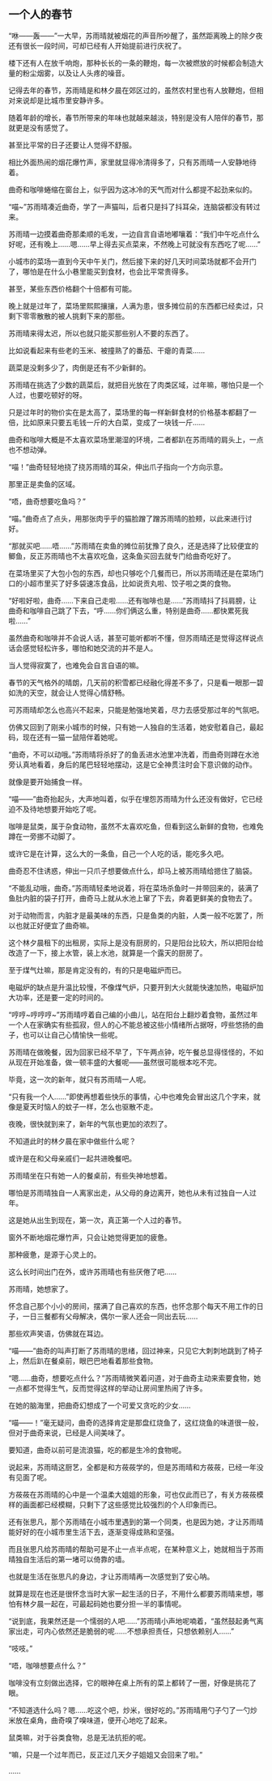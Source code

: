 ## 一个人的春节

“咻——轰——”一大早，苏雨晴就被烟花的声音所吵醒了，虽然距离晚上的除夕夜还有很长一段时间，可却已经有人开始提前进行庆祝了。

楼下还有人在放千响炮，那种长长的一条的鞭炮，每一次被燃放的时候都会制造大量的粉尘烟雾，以及让人头疼的噪音。

记得去年的春节，苏雨晴是和林夕晨在郊区过的，虽然农村里也有人放鞭炮，但相对来说却是比城市里安静许多。

随着年龄的增长，春节所带来的年味也就越来越淡，特别是没有人陪伴的春节，那就更是没有感觉了。

甚至比平常的日子还要让人觉得不舒服。

相比外面热闹的烟花爆竹声，家里就显得冷清得多了，只有苏雨晴一人安静地待着。

曲奇和咖啡蜷缩在窗台上，似乎因为这冰冷的天气而对什么都提不起劲来似的。

“喵~”苏雨晴凑近曲奇，学了一声猫叫，后者只是抖了抖耳朵，连脑袋都没有转过来。

苏雨晴一边摸着曲奇那柔顺的毛发，一边自言自语地嘟嚷着：“我们中午吃点什么好呢，还有晚上……嗯……早上得去买点菜来，不然晚上可就没有东西吃了呢……”

小城市的菜场一直到今天中午关门，然后接下来的好几天时间菜场就都不会开门了，哪怕是在什么小巷里能买到食材，也会比平常贵得多。

甚至，某些东西价格翻个十倍都有可能。

晚上就是过年了，菜场里熙熙攘攘，人满为患，很多摊位前的东西都已经卖过，只剩下零零散散的被人挑剩下来的那些。

苏雨晴来得太迟，所以也就只能买那些别人不要的东西了。

比如说看起来有些老的玉米、被撞熟了的番茄、干瘪的青菜……

蔬菜是没剩多少了，肉倒是还有不少新鲜的。

苏雨晴在挑选了少数的蔬菜后，就把目光放在了肉类区域，过年嘛，哪怕只是一个人过，也要吃顿好的呀。

只是过年时的物价实在是太高了，菜场里的每一样新鲜食材的价格基本都翻了一倍，比如原来只要五毛钱一斤的大白菜，变成了一块钱一斤……

曲奇和咖啡大概是不太喜欢菜场里潮湿的环境，二者都趴在苏雨晴的肩头上，一点也不想动弹。

“喵！”曲奇轻轻地挠了挠苏雨晴的耳朵，伸出爪子指向一个方向示意。

那里正是卖鱼的区域。

“唔，曲奇想要吃鱼吗？”

“喵。”曲奇点了点头，用那张肉乎乎的猫脸蹭了蹭苏雨晴的脸颊，以此来进行讨好。

“那就买吧……唔……”苏雨晴在卖鱼的摊位前犹豫了良久，还是选择了比较便宜的鲫鱼，反正苏雨晴也不太喜欢吃鱼，这条鱼买回去就专门给曲奇吃好了。

在菜场里买了大包小包的东西，却也只够吃个几餐而已，所以苏雨晴还是在菜场门口的小超市里买了好多袋速冻食品，比如说贡丸啦、饺子啦之类的食物。

“好啦好啦，曲奇……下来自己走啦……还有咖啡也是……”苏雨晴抖了抖肩膀，让曲奇和咖啡自己跳了下去，“呼……你们俩这么重，特别是曲奇……都快累死我啦……”

虽然曲奇和咖啡并不会说人话，甚至可能听都听不懂，但苏雨晴还是觉得这样说点话会感觉轻松许多，哪怕和她交流的并不是人。

当人觉得寂寞了，也难免会自言自语的嘛。

春节的天气格外的晴朗，几天前的积雪都已经融化得差不多了，只是看一眼那一碧如洗的天空，就会让人觉得心情舒畅。

可苏雨晴却怎么也高兴不起来，只能是勉强地笑着，尽力去感受那过年的气氛吧。

仿佛又回到了刚来小城市的时候，只有她一人独自的生活着，她安慰着自己，最起码，现在还有一猫一鼠陪伴着她呢。

“曲奇，不可以动哦。”苏雨晴将杀好了的鱼丢进水池里冲洗着，而曲奇则蹲在水池旁认真地看着，身后的尾巴轻轻地摆动，这是它全神贯注时会下意识做的动作。

就像是要开始捕食一样。

“喵——”曲奇抬起头，大声地叫着，似乎在埋怨苏雨晴为什么还没有做好，它已经迫不及待地想要开始吃了呢。

咖啡是鼠类，属于杂食动物，虽然不太喜欢吃鱼，但看到这么新鲜的食物，也难免蹲在一旁挪不动脚了。

或许它是在计算，这么大的一条鱼，自己一个人吃的话，能吃多久吧。

曲奇忍不住诱惑，伸出一只爪子想要做点什么，却马上被苏雨晴给摁住了脑袋。

“不能乱动哦，曲奇。”苏雨晴轻柔地说着，将在菜场杀鱼时一并带回来的，装满了鱼肚内脏的袋子打开，曲奇马上就从水池上窜了下去，奔着更鲜美的食物去了。

对于动物而言，内脏才是最美味的东西，只是鱼类的内脏，人类一般不吃罢了，所以也就正好便宜了曲奇嘛。

这个林夕晨租下的出租房，实际上是没有厨房的，只是阳台比较大，所以把阳台给改造了一下，接上水管，装上水池，就算是一个露天的厨房了。

至于煤气灶嘛，那是肯定没有的，有的只是电磁炉而已。

电磁炉的缺点是升温比较慢，不像煤气炉，只要开到大火就能快速加热，电磁炉加大功率，还是要一定的时间的。

“哼哼~哼哼哼~”苏雨晴哼着自己编的小曲儿，站在阳台上翻炒着食物，虽然过年一个人在家确实有些孤寂，但人的心不能总被这些小情绪所占据呀，哼些悠扬的曲子，也可以让自己心情愉快一些呢。

苏雨晴在做晚餐，因为回家已经不早了，下午两点钟，吃午餐总显得怪怪的，不如从现在开始准备，做一顿丰盛的大餐呢——虽然很可能根本吃不完。

毕竟，这一次的新年，就只有苏雨晴一人呢。

“只有我一个人……”即使再想着些快乐的事情，心中也难免会冒出这几个字来，就像是夏天时恼人的蚊子一样，怎么也驱散不走。

夜晚，很快就到来了，新年的气氛也更加的浓烈了。

不知道此时的林夕晨在家中做些什么呢？

或许是在和父母亲戚们一起共进晚餐吧。

苏雨晴坐在只有她一人的餐桌前，有些失神地想着。

哪怕是苏雨晴独自一人离家出走，从父母的身边离开，她也从未有过独自一人过年。

这是她从出生到现在，第一次，真正第一个人过的春节。

窗外不断地烟花爆竹声，只会让她觉得更加的疲惫。

那种疲惫，是源于心灵上的。

这么长时间出门在外，或许苏雨晴也有些厌倦了吧……

苏雨晴，她想家了。

怀念自己那个小小的房间，摆满了自己喜欢的东西，也怀念那个每天不用工作的日子，一日三餐都有父母解决，偶尔一家人还会一同出去玩……

那些欢声笑语，仿佛就在耳边。

“喵——”曲奇的叫声打断了苏雨晴的思绪，回过神来，只见它大刺刺地跳到了椅子上，然后趴在餐桌前，眼巴巴地看着那些食物。

“嗯……曲奇，想要吃点什么？”苏雨晴微笑着问道，对于曲奇主动来索要食物，她一点都不觉得生气，反而觉得这样的举动让房间里热闹了许多。

在她的脑海里，把曲奇幻想成了一个可爱又贪吃的少女……

“喵——！”毫无疑问，曲奇的选择肯定是那盘红烧鱼了，这红烧鱼的味道很一般，但对于曲奇来说，已经是人间美味了。

要知道，曲奇以前可是流浪猫，吃的都是生冷的食物呢。

说起来，苏雨晴这厨艺，全都是和方莜莜学的，但是苏雨晴和方莜莜，已经一年没有见面了呢。

方莜莜在苏雨晴的心中是一个温柔大姐姐的形象，可也仅此而已了，有关方莜莜模样的画面都已经模糊，只剩下了这些感觉比较强烈的个人印象而已。

还有张思凡，那个苏雨晴在小城市里遇到的第一个同类，也是因为她，才让苏雨晴能好好的在小城市里生活下去，逐渐变得成熟和坚强。

而且张思凡给苏雨晴的帮助可是不止一点半点呢，在某种意义上，她就相当于苏雨晴独自生活后的第一堵可以倚靠的墙。

也就是生活在张思凡的身边，才让苏雨晴再一次感觉到了安心呐。

就算是现在也还是很怀念当时大家一起生活的日子，不用什么都要苏雨晴来想，哪怕有林夕晨一起在，可最起码她也要分担一半的事情呢。

“说到底，我果然还是一个懦弱的人吧……”苏雨晴小声地呢喃着，“虽然鼓起勇气离家出走，可内心依然还是脆弱的呢……不想承担责任，只想依赖别人……”

“吱吱。”

“唔，咖啡想要点什么？”

咖啡没有立刻做出选择，它的眼神在桌上所有的菜上都转了一圈，好像是挑花了眼。

“不知道选什么吗？嗯……吃这个吧，炒米，很好吃的。”苏雨晴用勺子勺了一勺炒米放在桌角，曲奇嗅了嗅味道，便开心地吃了起来。

鼠类嘛，对于谷类食物，总是无法抗拒的呢。

“嘛，只是一个过年而已，反正过几天夕子姐姐又会回来了啦。”

……
